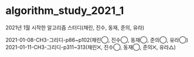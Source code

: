 # algorithm_study_2021_1
2021년 1월 시작한 알고리즘 스터디(채린, 진수, 동재, 준의, 유라)

2021-01-08-CH3-그리디-p86~p102(채린◯, 진수◯, 동재◯, 준의◯, 유라◯)
2021-01-11-CH3-그리디-p311~313(채린⨉, 진수◯, 동재◯, 준의⨉, 유라△)